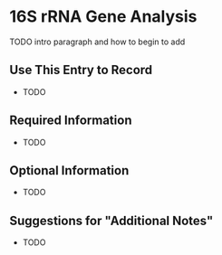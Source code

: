 # 16S rRNA Gene Analysis

TODO intro paragraph and how to begin to add

## Use This Entry to Record

- TODO

## Required Information

- TODO

## Optional Information

- TODO

## Suggestions for "Additional Notes"

- TODO
